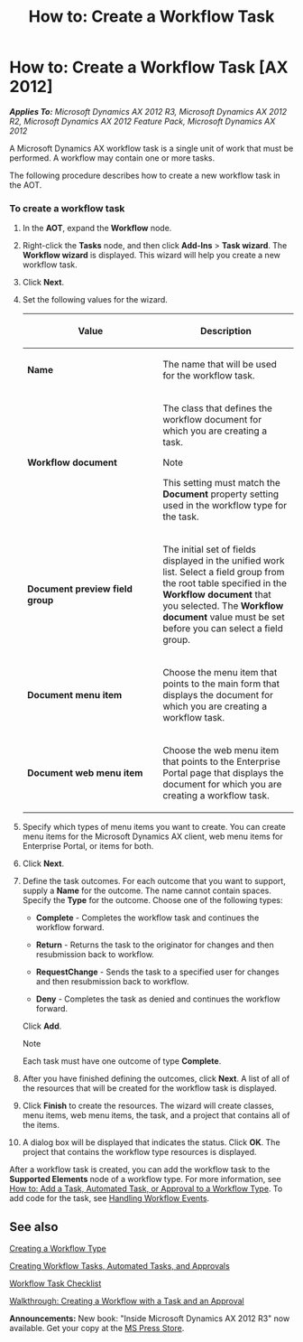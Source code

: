 ﻿---
title: 'How to: Create a Workflow Task'
TOCTitle: 'How to: Create a Workflow Task'
ms:assetid: 84465e44-5400-429e-917e-8ad88ecc3144
ms:mtpsurl: https://msdn.microsoft.com/en-us/library/Cc601939(v=AX.60)
ms:contentKeyID: 35246163
ms.date: 05/18/2015
mtps_version: v=AX.60
---

# How to: Create a Workflow Task [AX 2012]


_**Applies To:** Microsoft Dynamics AX 2012 R3, Microsoft Dynamics AX 2012 R2, Microsoft Dynamics AX 2012 Feature Pack, Microsoft Dynamics AX 2012_

A Microsoft Dynamics AX workflow task is a single unit of work that must be performed. A workflow may contain one or more tasks.

The following procedure describes how to create a new workflow task in the AOT.

### To create a workflow task

1.  In the **AOT**, expand the **Workflow** node.

2.  Right-click the **Tasks** node, and then click **Add-Ins** \> **Task wizard**. The **Workflow wizard** is displayed. This wizard will help you create a new workflow task.

3.  Click **Next**.

4.  Set the following values for the wizard.
    
    <table>
    <colgroup>
    <col style="width: 50%" />
    <col style="width: 50%" />
    </colgroup>
    <thead>
    <tr class="header">
    <th><p>Value</p></th>
    <th><p>Description</p></th>
    </tr>
    </thead>
    <tbody>
    <tr class="odd">
    <td><p><strong>Name</strong></p></td>
    <td><p>The name that will be used for the workflow task.</p></td>
    </tr>
    <tr class="even">
    <td><p><strong>Workflow document</strong></p></td>
    <td><p>The class that defines the workflow document for which you are creating a task.</p>
    
    > [!note]  
    > <P>This setting must match the <strong>Document</strong> property setting used in the workflow type for the task.</P>
    
    </td>
    </tr>
    <tr class="odd">
    <td><p><strong>Document preview field group</strong></p></td>
    <td><p>The initial set of fields displayed in the unified work list. Select a field group from the root table specified in the <strong>Workflow document</strong> that you selected. The <strong>Workflow document</strong> value must be set before you can select a field group.</p></td>
    </tr>
    <tr class="even">
    <td><p><strong>Document menu item</strong></p></td>
    <td><p>Choose the menu item that points to the main form that displays the document for which you are creating a workflow task.</p></td>
    </tr>
    <tr class="odd">
    <td><p><strong>Document web menu item</strong></p></td>
    <td><p>Choose the web menu item that points to the Enterprise Portal page that displays the document for which you are creating a workflow task.</p></td>
    </tr>
    </tbody>
    </table>


5.  Specify which types of menu items you want to create. You can create menu items for the Microsoft Dynamics AX client, web menu items for Enterprise Portal, or items for both.

6.  Click **Next**.

7.  Define the task outcomes. For each outcome that you want to support, supply a **Name** for the outcome. The name cannot contain spaces. Specify the **Type** for the outcome. Choose one of the following types:
    
      - **Complete** - Completes the workflow task and continues the workflow forward.
    
      - **Return** - Returns the task to the originator for changes and then resubmission back to workflow.
    
      - **RequestChange** - Sends the task to a specified user for changes and then resubmission back to workflow.
    
      - **Deny** - Completes the task as denied and continues the workflow forward.
    
    Click **Add**.
    

    > [!NOTE]
    > <P>Each task must have one outcome of type <STRONG>Complete</STRONG>.</P>



8.  After you have finished defining the outcomes, click **Next**. A list of all of the resources that will be created for the workflow task is displayed.

9.  Click **Finish** to create the resources. The wizard will create classes, menu items, web menu items, the task, and a project that contains all of the items.

10. A dialog box will be displayed that indicates the status. Click **OK**. The project that contains the workflow type resources is displayed.

After a workflow task is created, you can add the workflow task to the **Supported Elements** node of a workflow type. For more information, see [How to: Add a Task, Automated Task, or Approval to a Workflow Type](how-to-add-a-task-automated-task-or-approval-to-a-workflow-type.md). To add code for the task, see [Handling Workflow Events](handling-workflow-events.md).

## See also

[Creating a Workflow Type](creating-a-workflow-type.md)

[Creating Workflow Tasks, Automated Tasks, and Approvals](creating-workflow-tasks-automated-tasks-and-approvals.md)

[Workflow Task Checklist](workflow-task-checklist.md)

[Walkthrough: Creating a Workflow with a Task and an Approval](walkthrough-creating-a-workflow-with-a-task-and-an-approval.md)

  
**Announcements:** New book: "Inside Microsoft Dynamics AX 2012 R3" now available. Get your copy at the [MS Press Store](https://www.microsoftpressstore.com/store/inside-microsoft-dynamics-ax-2012-r3-9780735685109).

